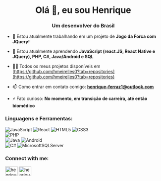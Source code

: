 <h1 align="center">Olá 👋, eu sou Henrique</h1>
<h3 align="center">Um desenvolver do Brasil</h3>

- 🔭 Estou atualmente trabalhando em um projeto de **Jogo da Forca com JQuery!**

- 🌱 Estou atualmente aprendendo **JavaScript (react.JS, React Native e JQuery), PHP, C#, Java/Android e SQL**

- 👨‍💻 Todos os meus projetos disponíveis em [https://github.com/hmeirelles0?tab=repositories](https://github.com/hmeirelles0?tab=repositories)

- 📫 Como entrar em contato comigo: **henrique-ferraz1@outlook.com**

- ⚡ Fato curioso: **No momento, em transição de carreira, até então biomédico**

### Linguagens e Ferramentas:

![JavaScript](https://img.shields.io/badge/javascript-%23323330.svg?style=for-the-badge&logo=javascript&logoColor=%23F7DF1E)
![React](https://img.shields.io/badge/react-%2320232a.svg?style=for-the-badge&logo=react&logoColor=%2361DAFB)
![HTML5](https://img.shields.io/badge/html5-%23E34F26.svg?style=for-the-badge&logo=html5&logoColor=white)
![CSS3](https://img.shields.io/badge/css3-%231572B6.svg?style=for-the-badge&logo=css3&logoColor=white)
<br>
![PHP](https://img.shields.io/badge/php-%23777BB4.svg?style=for-the-badge&logo=php&logoColor=white)
<br>
![Java](https://img.shields.io/badge/java-%23ED8B00.svg?style=for-the-badge&logo=openjdk&logoColor=white)
![Android](https://img.shields.io/badge/Android-3DDC84?style=for-the-badge&logo=android&logoColor=white)
<br>
![C#](https://img.shields.io/badge/c%23-%23239120.svg?style=for-the-badge&logo=csharp&logoColor=white)
![MicrosoftSQLServer](https://img.shields.io/badge/Microsoft%20SQL%20Server-CC2927?style=for-the-badge&logo=microsoft%20sql%20server&logoColor=white)


<h3 align="left">Connect with me:</h3>
<p align="left">
<a href="https://linkedin.com/in/henrique ferraz" target="blank"><img align="center" src="https://raw.githubusercontent.com/rahuldkjain/github-profile-readme-generator/master/src/images/icons/Social/linked-in-alt.svg" alt="henrique ferraz" height="30" width="40" /></a>
<a href="https://instagram.com/henriqueferraz1999" target="blank"><img align="center" src="https://raw.githubusercontent.com/rahuldkjain/github-profile-readme-generator/master/src/images/icons/Social/instagram.svg" alt="henriqueferraz1999" height="30" width="40" /></a>
</p>


